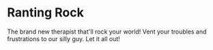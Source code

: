 # Ranting Rock

The brand new therapist that'll rock your world!
Vent your troubles and frustrations to our silly guy. Let it all out!

